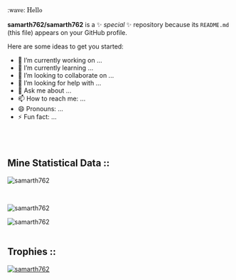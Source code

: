 <div style="font-family:New Century Schoolbook, TeX Gyre Schola, serif;">:wave: Hello</div>


**samarth762/samarth762** is a ✨ _special_ ✨ repository because its `README.md` (this file) appears on your GitHub profile.

Here are some ideas to get you started:

- 🔭 I’m currently working on ...
- 🌱 I’m currently learning ...
- 👯 I’m looking to collaborate on ...
- 🤔 I’m looking for help with ...
- 💬 Ask me about ...
- 📫 How to reach me: ...
- 😄 Pronouns: ...
- ⚡ Fun fact: ...

<br><br>
<div>
<h2> Mine Statistical Data ::</h2>
<p><img align="center" src="https://github-readme-stats.vercel.app/api/top-langs?username=samarth762&show_icons=true&locale=en&layout=compact" alt="samarth762" /></p>
<br>
<p><img align="left" src="https://github-readme-stats.vercel.app/api?username=samarth762&show_icons=true&locale=en" alt="samarth762" /></p>
<br>
<p><img align="left" src="https://github-readme-streak-stats.herokuapp.com/?user=adam-pw&" alt="samarth762" /></p>
</div>

<br><br>
<div>
<h2> Trophies ::</h2>
<p align="left"> <a href="https://github.com/samarth762/github-profile-trophy"><img src="https://github-profile-trophy.vercel.app/?username=samarth762" alt="samarth762" /></a> </p>
<div>
